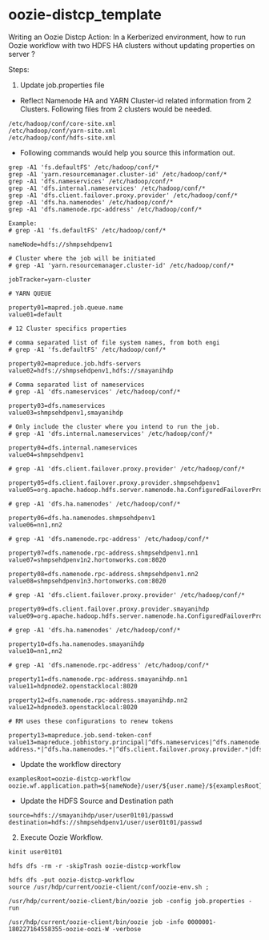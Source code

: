 # oozie-distcp_template

Writing an Oozie Distcp Action: 
In a Kerberized environment, how to run Oozie workflow with two HDFS HA clusters without updating properties on server ? 

Steps:

1. Update job.properties file

* Reflect Namenode HA and YARN Cluster-id related information from 2 Clusters.
Following files from 2 clusters would be needed.

```
/etc/hadoop/conf/core-site.xml
/etc/hadoop/conf/yarn-site.xml
/etc/hadoop/conf/hdfs-site.xml
```

* Following commands would help you source this information out.

```
grep -A1 'fs.defaultFS' /etc/hadoop/conf/*
grep -A1 'yarn.resourcemanager.cluster-id' /etc/hadoop/conf/*
grep -A1 'dfs.nameservices' /etc/hadoop/conf/*
grep -A1 'dfs.internal.nameservices' /etc/hadoop/conf/*
grep -A1 'dfs.client.failover.proxy.provider' /etc/hadoop/conf/*
grep -A1 'dfs.ha.namenodes' /etc/hadoop/conf/*
grep -A1 'dfs.namenode.rpc-address' /etc/hadoop/conf/*
```

```
Example:
# grep -A1 'fs.defaultFS' /etc/hadoop/conf/*

nameNode=hdfs://shmpsehdpenv1

# Cluster where the job will be initiated
# grep -A1 'yarn.resourcemanager.cluster-id' /etc/hadoop/conf/*

jobTracker=yarn-cluster

# YARN QUEUE 

property01=mapred.job.queue.name
value01=default

# 12 Cluster specifics properties 

# comma separated list of file system names, from both engi
# grep -A1 'fs.defaultFS' /etc/hadoop/conf/*

property02=mapreduce.job.hdfs-servers
value02=hdfs://shmpsehdpenv1,hdfs://smayanihdp

# Comma separated list of nameservices
# grep -A1 'dfs.nameservices' /etc/hadoop/conf/*

property03=dfs.nameservices
value03=shmpsehdpenv1,smayanihdp

# Only include the cluster where you intend to run the job.
# grep -A1 'dfs.internal.nameservices' /etc/hadoop/conf/*

property04=dfs.internal.nameservices
value04=shmpsehdpenv1

# grep -A1 'dfs.client.failover.proxy.provider' /etc/hadoop/conf/*

property05=dfs.client.failover.proxy.provider.shmpsehdpenv1
value05=org.apache.hadoop.hdfs.server.namenode.ha.ConfiguredFailoverProxyProvider

# grep -A1 'dfs.ha.namenodes' /etc/hadoop/conf/*

property06=dfs.ha.namenodes.shmpsehdpenv1
value06=nn1,nn2

# grep -A1 'dfs.namenode.rpc-address' /etc/hadoop/conf/*

property07=dfs.namenode.rpc-address.shmpsehdpenv1.nn1
value07=shmpsehdpenv1n2.hortonworks.com:8020

property08=dfs.namenode.rpc-address.shmpsehdpenv1.nn2
value08=shmpsehdpenv1n3.hortonworks.com:8020

# grep -A1 'dfs.client.failover.proxy.provider' /etc/hadoop/conf/*

property09=dfs.client.failover.proxy.provider.smayanihdp
value09=org.apache.hadoop.hdfs.server.namenode.ha.ConfiguredFailoverProxyProvider

# grep -A1 'dfs.ha.namenodes' /etc/hadoop/conf/*

property10=dfs.ha.namenodes.smayanihdp
value10=nn1,nn2

# grep -A1 'dfs.namenode.rpc-address' /etc/hadoop/conf/*

property11=dfs.namenode.rpc-address.smayanihdp.nn1
value11=hdpnode2.openstacklocal:8020

property12=dfs.namenode.rpc-address.smayanihdp.nn2
value12=hdpnode3.openstacklocal:8020

# RM uses these configurations to renew tokens

property13=mapreduce.job.send-token-conf
value13=mapreduce.jobhistory.principal|^dfs.nameservices|^dfs.namenode.rpc-address.*|^dfs.ha.namenodes.*|^dfs.client.failover.proxy.provider.*|dfs.namenode.kerberos.principal
```

* Update the workflow directory

```
examplesRoot=oozie-distcp-workflow
oozie.wf.application.path=${nameNode}/user/${user.name}/${examplesRoot}/workflow.xml
```

* Update the HDFS Source and Destination path

```
source=hdfs://smayanihdp/user/user01t01/passwd
destination=hdfs://shmpsehdpenv1/user/user01t01/passwd
```

2. Execute Oozie Workflow.

```
kinit user01t01

hdfs dfs -rm -r -skipTrash oozie-distcp-workflow
 
hdfs dfs -put oozie-distcp-workflow
source /usr/hdp/current/oozie-client/conf/oozie-env.sh ; 

/usr/hdp/current/oozie-client/bin/oozie job -config job.properties -run

/usr/hdp/current/oozie-client/bin/oozie job -info 0000001-180227164558355-oozie-oozi-W -verbose
```
